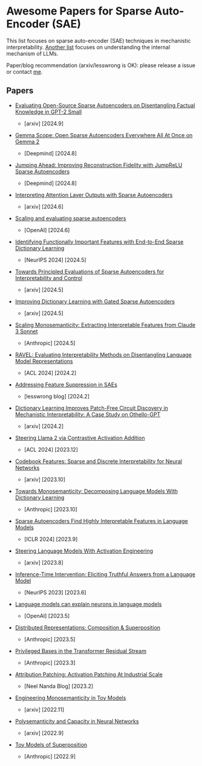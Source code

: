 # Awesome Papers for Sparse Auto-Encoder (SAE)
This list focuses on sparse auto-encoder (SAE) techniques in mechanistic interpretability. [Another list](https://github.com/zepingyu0512/awesome-llm-understanding-mechanism.git) focuses on understanding the internal mechanism of LLMs.

Paper/blog recommendation (arxiv/lesswrong is OK): please release a issue or contact [me](https://zepingyu0512.github.io/).


## Papers

- [Evaluating Open-Source Sparse Autoencoders on Disentangling Factual Knowledge in GPT-2 Small](https://arxiv.org/pdf/2409.04478)
   - \[arxiv\] \[2024.9\]

- [Gemma Scope: Open Sparse Autoencoders Everywhere All At Once on Gemma 2](https://arxiv.org/pdf/2408.05147)
   - \[Deepmind\] \[2024.8\]
 
- [Jumping Ahead: Improving Reconstruction Fidelity with JumpReLU Sparse Autoencoders](https://arxiv.org/pdf/2407.14435)
   - \[Deepmind\] \[2024.8\]
 
- [Interpreting Attention Layer Outputs with Sparse Autoencoders](https://arxiv.org/pdf/2406.17759)
   - \[arxiv\] \[2024.6\]

- [Scaling and evaluating sparse autoencoders](https://arxiv.org/pdf/2406.04093)
   - \[OpenAI\] \[2024.6\]

- [Identifying Functionally Important Features with End-to-End Sparse Dictionary Learning](https://arxiv.org/pdf/2405.12241)
   - \[NeurIPS 2024\] \[2024.5\]

- [Towards Principled Evaluations of Sparse Autoencoders for Interpretability and Control](https://arxiv.org/pdf/2405.08366)
   - \[arxiv\] \[2024.5\]

- [Improving Dictionary Learning with Gated Sparse Autoencoders](https://arxiv.org/pdf/2404.16014)
   - \[arxiv\] \[2024.5\]

- [Scaling Monosemanticity: Extracting Interpretable Features from Claude 3 Sonnet](https://transformer-circuits.pub/2024/scaling-monosemanticity/index.html)
   - \[Anthropic\] \[2024.5\]

- [RAVEL: Evaluating Interpretability Methods on Disentangling Language Model Representations](https://arxiv.org/pdf/2402.17700)
   - \[ACL 2024\] \[2024.2\]

- [Addressing Feature Suppression in SAEs](https://www.lesswrong.com/posts/3JuSjTZyMzaSeTxKk/addressing-feature-suppression-in-saes)
   - \[lesswrong blog\] \[2024.2\]

- [Dictionary Learning Improves Patch-Free Circuit Discovery in Mechanistic Interpretability: A Case Study on Othello-GPT](https://arxiv.org/pdf/2402.12201)
   - \[arxiv\] \[2024.2\]

- [Steering Llama 2 via Contrastive Activation Addition](https://arxiv.org/pdf/2312.06681)
   - \[ACL 2024\] \[2023.12\]
 
- [Codebook Features: Sparse and Discrete Interpretability for Neural Networks](https://arxiv.org/pdf/2310.17230)
   - \[arxiv\] \[2023.10\]

- [Towards Monosemanticity: Decomposing Language Models With Dictionary Learning](https://transformer-circuits.pub/2023/monosemantic-features/index.html)
   - \[Anthropic\] \[2023.10\]
 
- [Sparse Autoencoders Find Highly Interpretable Features in Language Models](https://arxiv.org/pdf/2309.08600)
   - \[ICLR 2024\] \[2023.9\]

- [Steering Language Models With Activation Engineering](https://arxiv.org/pdf/2308.10248)
   - \[arxiv\] \[2023.8\]

- [Inference-Time Intervention: Eliciting Truthful Answers from a Language Model](https://arxiv.org/pdf/2306.03341)
   - \[NeurIPS 2023\] \[2023.6\]

- [Language models can explain neurons in language models](https://openaipublic.blob.core.windows.net/neuron-explainer/paper/index.html)
   - \[OpenAI\] \[2023.5\]

- [Distributed Representations: Composition & Superposition](https://transformer-circuits.pub/2023/superposition-composition/index.html)
   - \[Anthropic\] \[2023.5\]

- [Privileged Bases in the Transformer Residual Stream](https://transformer-circuits.pub/2023/privileged-basis/index.html)
   - \[Anthropic\] \[2023.3\]

- [Attribution Patching: Activation Patching At Industrial Scale](https://www.neelnanda.io/mechanistic-interpretability/attribution-patching)
   - \[Neel Nanda Blog\] \[2023.2\]

- [Engineering Monosemanticity in Toy Models](https://arxiv.org/pdf/2211.09169)
   - \[arxiv\] \[2022.11\]

- [Polysemanticity and Capacity in Neural Networks](https://arxiv.org/pdf/2210.01892)
   - \[arxiv\] \[2022.9\]

- [Toy Models of Superposition](https://transformer-circuits.pub/2022/toy_model/index.html)
   - \[Anthropic\] \[2022.9\]




